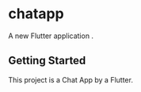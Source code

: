 # chatapp

A new Flutter application .

## Getting Started

This project is a Chat App by a Flutter.


